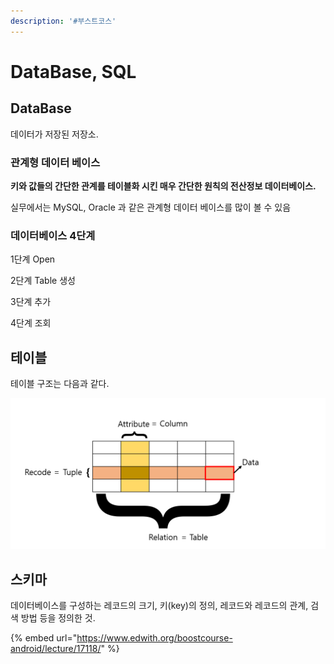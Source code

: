 ```yaml
---
description: '#부스트코스'
---
```


# DataBase, SQL

## DataBase 

데이터가 저장된 저장소. 

### 관계형 데이터 베이스 

**키와 값들의 간단한 관계를 테이블화 시킨 매우 간단한 원칙의 전산정보 데이터베이스.** 

실무에서는 MySQL, Oracle 과 같은 관계형 데이터 베이스를 많이 볼 수 있음 

### 데이터베이스 4단계 

1단계 Open 

2단계 Table 생성 

3단계 추가

4단계 조회 

## 테이블 

테이블 구조는 다음과 같다. 

![](../.gitbook/assets/database%20%281%29.png)

##  스키마 

데이터베이스를 구성하는 레코드의 크기, 키\(key\)의 정의, 레코드와 레코드의 관계, 검색 방법 등을 정의한  것.

{% embed url="https://www.edwith.org/boostcourse-android/lecture/17118/" %}



